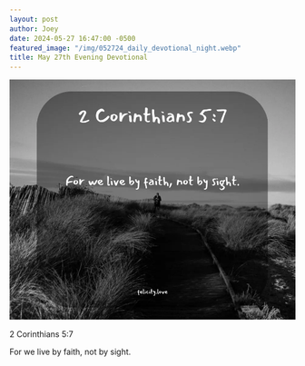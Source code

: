 ```yaml
---
layout: post
author: Joey
date: 2024-05-27 16:47:00 -0500
featured_image: "/img/052724_daily_devotional_night.webp"
title: May 27th Evening Devotional
---
```


[![May 27th 2024 - Evening Devotional](/img/052724_daily_devotional_night.webp)](/img/052724_daily_devotional_night.webp)

2 Corinthians 5:7

For we live by faith, not by sight.